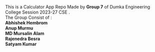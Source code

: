 <!DOCTYPE html>
<html lang="en">
<head>
    <meta charset="UTF-8">
    <meta name="viewport" content="width=device-width, initial-scale=1.0">
    <title>Document</title>
</head>
<body>
    This is a Calculator App Repo Made by <strong>Group 7</strong>  of Dumka Engineering College Session 2023-27 CSE . <br>
    The Group Consist of : <br>
    <strong>Abhishek Hembrom <br>
    Anup Murmu <br>
    MD Mursalin Alam <br>
    Rajenedra Besra <br>
    Satyam Kumar <br></strong>
</body>
</html>
